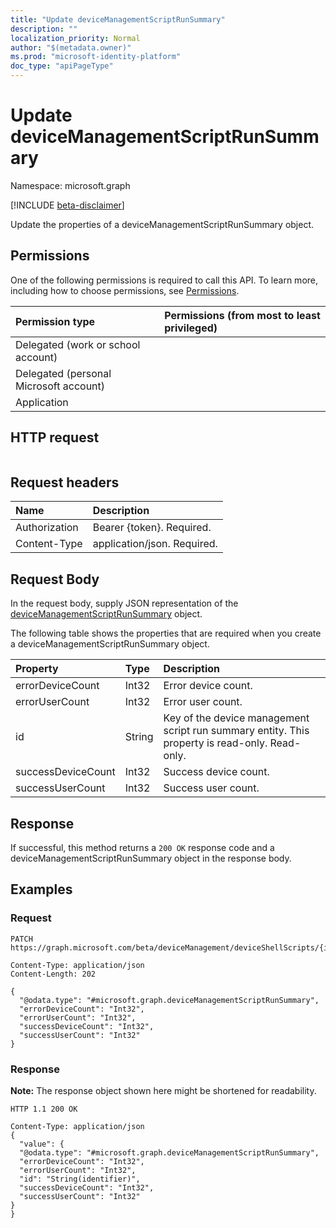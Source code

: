 ```yaml
---
title: "Update deviceManagementScriptRunSummary"
description: ""
localization_priority: Normal
author: "$(metadata.owner)"
ms.prod: "microsoft-identity-platform"
doc_type: "apiPageType"
---
```


# Update deviceManagementScriptRunSummary

Namespace: microsoft.graph

[!INCLUDE [beta-disclaimer](../../includes/beta-disclaimer.md)]

Update the properties of a deviceManagementScriptRunSummary object.

## Permissions

One of the following permissions is required to call this API. To learn more, including how to choose permissions, see [Permissions](/graph/permissions-reference).

| Permission type                        | Permissions (from most to least privileged) |
| :------------------------------------- | :------------------------------------------ |
| Delegated (work or school account)     |                                             |
| Delegated (personal Microsoft account) |                                             |
| Application                            |                                             |

## HTTP request

<!-- {
  "blockType": "ignored"
}
-->

```http

```

## Request headers

| Name          | Description                 |
| :------------ | :-------------------------- |
| Authorization | Bearer {token}. Required.   |
| Content-Type  | application/json. Required. |

## Request Body

In the request body, supply JSON representation of the [deviceManagementScriptRunSummary](../resources/intune-devicemanagementscriptrunsummary.md) object.

<!-- Actions and Functions -->

<!-- CRUD Methods -->

The following table shows the properties that are required when you create a deviceManagementScriptRunSummary object.

| Property           | Type   | Description                                                                                    |
| :----------------- | :----- | :--------------------------------------------------------------------------------------------- |
| errorDeviceCount   | Int32  | Error device count.                                                                            |
| errorUserCount     | Int32  | Error user count.                                                                              |
| id                 | String | Key of the device management script run summary entity. This property is read-only. Read-only. |
| successDeviceCount | Int32  | Success device count.                                                                          |
| successUserCount   | Int32  | Success user count.                                                                            |

## Response

If successful, this method returns a `200 OK` response code and a deviceManagementScriptRunSummary object in the response body.

## Examples

### Request

<!-- {
  "blockType": "request",
  "name": "update_devicemanagementscriptrunsummary"
}
-->

```http
PATCH https://graph.microsoft.com/beta/deviceManagement/deviceShellScripts/{id}/runSummary

Content-Type: application/json
Content-Length: 202

{
  "@odata.type": "#microsoft.graph.deviceManagementScriptRunSummary",
  "errorDeviceCount": "Int32",
  "errorUserCount": "Int32",
  "successDeviceCount": "Int32",
  "successUserCount": "Int32"
}

```

### Response

**Note:** The response object shown here might be shortened for readability.

<!-- {
  "blockType": "response",
  "truncated": true,
  "@odata.type": "microsoft.management.services.api.deviceManagementScriptRunSummary"
}
-->

```http
HTTP 1.1 200 OK

Content-Type: application/json
{
  "value": {
  "@odata.type": "#microsoft.graph.deviceManagementScriptRunSummary",
  "errorDeviceCount": "Int32",
  "errorUserCount": "Int32",
  "id": "String(identifier)",
  "successDeviceCount": "Int32",
  "successUserCount": "Int32"
}
}

```
